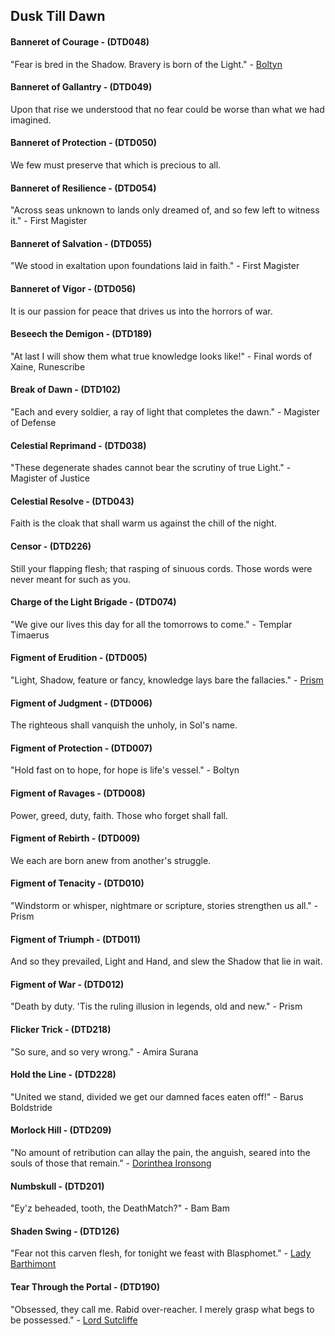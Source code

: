 ## Dusk Till Dawn

#### Banneret of Courage - (DTD048)
"Fear is bred in the Shadow. Bravery is born of the Light." - [Boltyn](../heroes-of-rathe/boltyn-about.md)

#### Banneret of Gallantry - (DTD049)
Upon that rise we understood that no fear could be worse than what we had imagined.

#### Banneret of Protection - (DTD050)
We few must preserve that which is precious to all.

#### Banneret of Resilience - (DTD054)
"Across seas unknown to lands only dreamed of, and so few left to witness it." - First Magister

#### Banneret of Salvation - (DTD055)
"We stood in exaltation upon foundations laid in faith." - First Magister

#### Banneret of Vigor - (DTD056)
It is our passion for peace that drives us into the horrors of war.

#### Beseech the Demigon - (DTD189)
"At last I will show them what true knowledge looks like!" - Final words of Xaine, Runescribe

#### Break of Dawn - (DTD102)
"Each and every soldier, a ray of light that completes the dawn." - Magister of Defense

#### Celestial Reprimand - (DTD038)
"These degenerate shades cannot bear the scrutiny of true Light." - Magister of Justice

#### Celestial Resolve - (DTD043)
Faith is the cloak that shall warm us against the chill of the night.

#### Censor - (DTD226)
Still your flapping flesh; that rasping of sinuous cords. Those words were never meant for such as you.

#### Charge of the Light Brigade - (DTD074)
"We give our lives this day for all the tomorrows to come." - Templar Timaerus

#### Figment of Erudition - (DTD005)
"Light, Shadow, feature or fancy, knowledge lays bare the fallacies." - [Prism](../heroes-of-rathe/prism-about.md)

#### Figment of Judgment - (DTD006)
The righteous shall vanquish the unholy, in Sol's name.

#### Figment of Protection - (DTD007)
"Hold fast on to hope, for hope is life's vessel." - Boltyn

#### Figment of Ravages - (DTD008)
Power, greed, duty, faith. Those who forget shall fall.

#### Figment of Rebirth - (DTD009)
We each are born anew from another's struggle.

#### Figment of Tenacity - (DTD010)
"Windstorm or whisper, nightmare or scripture, stories strengthen us all." - Prism

#### Figment of Triumph - (DTD011)
And so they prevailed, Light and Hand, and slew the Shadow that lie in wait.

#### Figment of War - (DTD012)
"Death by duty. 'Tis the ruling illusion in legends, old and new." - Prism

#### Flicker Trick - (DTD218)
"So sure, and so very wrong." - Amira Surana

#### Hold the Line - (DTD228)
"United we stand, divided we get our damned faces eaten off!" - Barus Boldstride

#### Morlock Hill - (DTD209)
"No amount of retribution can allay the pain, the anguish, seared into the souls of those that remain." - [Dorinthea Ironsong](../heroes-of-rathe/dorinthea-about.md)

#### Numbskull - (DTD201)
"Ey'z beheaded, tooth, the DeathMatch?" - Bam Bam

#### Shaden Swing - (DTD126)
"Fear not this carven flesh, for tonight we feast with Blasphomet." - [Lady Barthimont](../other-characters/lady-barthimont.md)

#### Tear Through the Portal - (DTD190)
"Obsessed, they call me. Rabid over-reacher. I merely grasp what begs to be possessed." - [Lord Sutcliffe](../other-characters/lord-sutcliffe.md)

